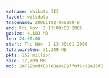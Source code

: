 ```yaml
---
setname: Waikato III
layout: witsdata
tracename: 20061102-000000-0
end: Fri Nov  3 13:00:00 2006
gzsize: 4,183 MB
len: 24:00:00
start: Thu Nov  2 13:00:01 2006
totalwirelen: 71,349 MB
pkts: 162 million
size: 12,209 MB
md5: 28729b0df83708a9e89ff0f6c92a35f0
---
```

